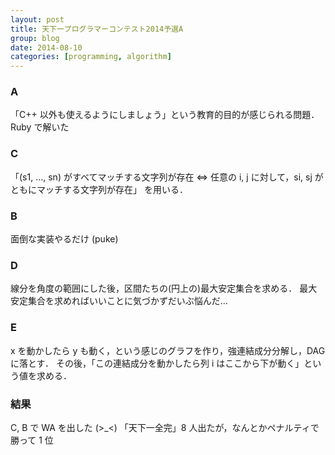 ```yaml
---
layout: post
title: 天下一プログラマーコンテスト2014予選A 
group: blog
date: 2014-08-10
categories: [programming, algorithm]
---
```


### A
「C++ 以外も使えるようにしましょう」という教育的目的が感じられる問題．Ruby で解いた

### C
「(s1, …, sn) がすべてマッチする文字列が存在 ⇔ 任意の i, j に対して，si, sj がともにマッチする文字列が存在」
を用いる．

### B
面倒な実装やるだけ (puke)

### D
線分を角度の範囲にした後，区間たちの(円上の)最大安定集合を求める．
最大安定集合を求めればいいことに気づかずだいぶ悩んだ…

### E
x を動かしたら y も動く，という感じのグラフを作り，強連結成分分解し，DAG に落とす．
その後，「この連結成分を動かしたら列 i はここから下が動く」という値を求める．

### 結果
C, B で WA を出した (>_<)
「天下一全完」8 人出たが，なんとかペナルティで勝って 1 位
